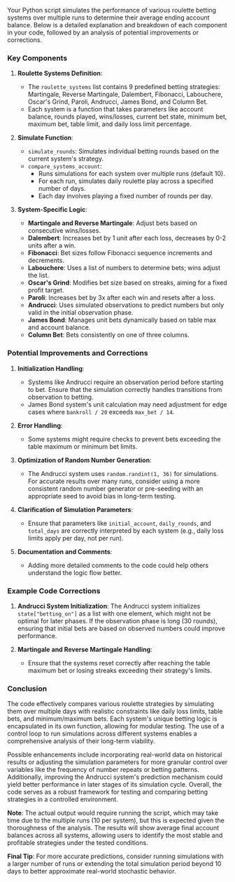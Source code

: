 Your Python script simulates the performance of various roulette betting systems over multiple runs to determine their average ending account balance. Below is a detailed explanation and breakdown of each component in your code, followed by an analysis of potential improvements or corrections.

### Key Components

1. **Roulette Systems Definition**:
   - The `roulette_systems` list contains 9 predefined betting strategies: Martingale, Reverse Martingale, Dalembert, Fibonacci, Labouchere, Oscar's Grind, Paroli, Andrucci, James Bond, and Column Bet.
   - Each system is a function that takes parameters like account balance, rounds played, wins/losses, current bet state, minimum bet, maximum bet, table limit, and daily loss limit percentage.

2. **Simulate Function**:
   - `simulate_rounds`: Simulates individual betting rounds based on the current system's strategy.
   - `compare_systems_account`:
     - Runs simulations for each system over multiple runs (default 10).
     - For each run, simulates daily roulette play across a specified number of days.
     - Each day involves playing a fixed number of rounds per day.

3. **System-Specific Logic**:
   - **Martingale and Reverse Martingale**: Adjust bets based on consecutive wins/losses.
   - **Dalembert**: Increases bet by 1 unit after each loss, decreases by 0-2 units after a win.
   - **Fibonacci**: Bet sizes follow Fibonacci sequence increments and decrements.
   - **Labouchere**: Uses a list of numbers to determine bets; wins adjust the list.
   - **Oscar's Grind**: Modifies bet size based on streaks, aiming for a fixed profit target.
   - **Paroli**: Increases bet by 3x after each win and resets after a loss.
   - **Andrucci**: Uses simulated observations to predict numbers but only valid in the initial observation phase.
   - **James Bond**: Manages unit bets dynamically based on table max and account balance.
   - **Column Bet**: Bets consistently on one of three columns.

### Potential Improvements and Corrections

1. **Initialization Handling**:
   - Systems like Andrucci require an observation period before starting to bet. Ensure that the simulation correctly handles transitions from observation to betting.
   - James Bond system's unit calculation may need adjustment for edge cases where `bankroll / 20` exceeds `max_bet / 14`.

2. **Error Handling**:
   - Some systems might require checks to prevent bets exceeding the table maximum or minimum bet limits.

3. **Optimization of Random Number Generation**:
   - The Andrucci system uses `random.randint(1, 36)` for simulations. For accurate results over many runs, consider using a more consistent random number generator or pre-seeding with an appropriate seed to avoid bias in long-term testing.

4. **Clarification of Simulation Parameters**:
   - Ensure that parameters like `initial_account`, `daily_rounds`, and `total_days` are correctly interpreted by each system (e.g., daily loss limits apply per day, not per run).

5. **Documentation and Comments**:
   - Adding more detailed comments to the code could help others understand the logic flow better.

### Example Code Corrections

1. **Andrucci System Initialization**:
   The Andrucci system initializes `state["betting_on"]` as a list with one element, which might not be optimal for later phases. If the observation phase is long (30 rounds), ensuring that initial bets are based on observed numbers could improve performance.

2. **Martingale and Reverse Martingale Handling**:
   - Ensure that the systems reset correctly after reaching the table maximum bet or losing streaks exceeding their strategy's limits.

### Conclusion

The code effectively compares various roulette strategies by simulating them over multiple days with realistic constraints like daily loss limits, table bets, and minimum/maximum bets. Each system's unique betting logic is encapsulated in its own function, allowing for modular testing. The use of a control loop to run simulations across different systems enables a comprehensive analysis of their long-term viability.

Possible enhancements include incorporating real-world data on historical results or adjusting the simulation parameters for more granular control over variables like the frequency of number repeats or betting patterns. Additionally, improving the Andrucci system's prediction mechanism could yield better performance in later stages of its simulation cycle. Overall, the code serves as a robust framework for testing and comparing betting strategies in a controlled environment. 

**Note**: The actual output would require running the script, which may take time due to the multiple runs (10 per system), but this is expected given the thoroughness of the analysis. The results will show average final account balances across all systems, allowing users to identify the most stable and profitable strategies under the tested conditions. 

**Final Tip**: For more accurate predictions, consider running simulations with a larger number of runs or extending the total simulation period beyond 10 days to better approximate real-world stochastic behavior.